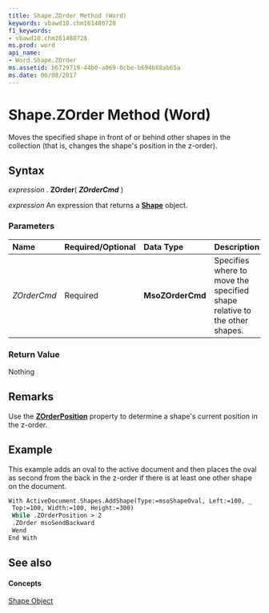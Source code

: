```yaml
---
title: Shape.ZOrder Method (Word)
keywords: vbawd10.chm161480728
f1_keywords:
- vbawd10.chm161480728
ms.prod: word
api_name:
- Word.Shape.ZOrder
ms.assetid: b6729719-44b0-a069-0cbe-b694b88ab65a
ms.date: 06/08/2017
---
```



# Shape.ZOrder Method (Word)

Moves the specified shape in front of or behind other shapes in the collection (that is, changes the shape's position in the z-order).


## Syntax

 _expression_ . **ZOrder**( **_ZOrderCmd_** )

 _expression_ An expression that returns a **[Shape](shape-object-word.md)** object.


### Parameters



|**Name**|**Required/Optional**|**Data Type**|**Description**|
|:-----|:-----|:-----|:-----|
| _ZOrderCmd_|Required| **MsoZOrderCmd**|Specifies where to move the specified shape relative to the other shapes.|

### Return Value

Nothing


## Remarks

Use the **[ZOrderPosition](shape-zorderposition-property-word.md)** property to determine a shape's current position in the z-order.


## Example

This example adds an oval to the active document and then places the oval as second from the back in the z-order if there is at least one other shape on the document.


```vb
With ActiveDocument.Shapes.AddShape(Type:=msoShapeOval, Left:=100, _ 
 Top:=100, Width:=100, Height:=300) 
 While .ZOrderPosition > 2 
 .ZOrder msoSendBackward 
 Wend 
End With
```


## See also


#### Concepts


[Shape Object](shape-object-word.md)

